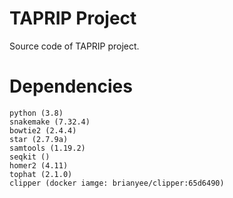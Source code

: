 # TAPRIP Project

Source code of TAPRIP project.


# Dependencies

    python (3.8)
    snakemake (7.32.4)
    bowtie2 (2.4.4)
    star (2.7.9a)
    samtools (1.19.2)
    seqkit ()
    homer2 (4.11)
    tophat (2.1.0)
    clipper (docker iamge: brianyee/clipper:65d6490)